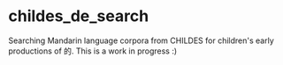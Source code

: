 # childes_de_search
Searching Mandarin language corpora from CHILDES for children's early productions of 的. This is a work in progress :)
